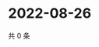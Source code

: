 # 2022-08-26

共 0 条

<!-- BEGIN WEIBO -->
<!-- 最后更新时间 Fri Aug 26 2022 15:21:23 GMT+0800 (China Standard Time) -->

<!-- END WEIBO -->
